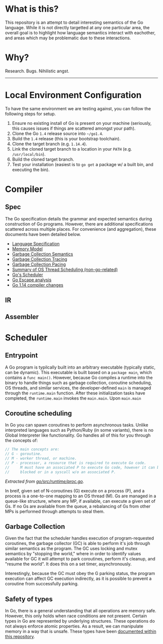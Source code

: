 # What is this?
This repository is an attempt to detail interesting semantics of the Go language. While it is not directly targetted at any one particular area, the overall goal is to highlight how language semantics interact with eachother, and areas which may be problematic due to these interactions.

# Why?
Research. Bugs. Nihilistic angst.

---
# Local Environment Configuration
To have the same environment we are testing against, you can follow the following steps for setup.

1. Ensure no existing install of Go is present on your machine (seriously, this causes issues if things are scattered amongst your path).
2. Clone the Go `1.4` release source into `~/go1.4`.
3. Build the `1.4` release (this is your bootstrap toolchain).
4. Clone the target branch (e.g. `1.14.4`).
5. Link the cloned target branch to a location in your `PATH` (e.g. `/usr/local/bin`).
6. Build the cloned target branch.
7. Test your installation (easiest is to `go get` a package w/ a built bin, and executing the bin).

# Compiler
## Spec
The Go specification details the grammar and expected semantics during construction of Go programs. However, there are additional specifications scattered across multiple places. For convenience (and aggregation), these documents have been detailed below.

- [Language Specification](https://golang.org/ref/spec)
- [Memory Model](https://golang.org/ref/mem)
- [Garbage Collection Semantics](https://www.ardanlabs.com/blog/2018/12/garbage-collection-in-go-part1-semantics.html)
- [Garbage Collection Tracing](https://www.ardanlabs.com/blog/2019/05/garbage-collection-in-go-part2-gctraces.html)
- [Garbage Collection Pacing](https://www.ardanlabs.com/blog/2019/07/garbage-collection-in-go-part3-gcpacing.html)
- [Summary of OS Thread Scheduling (non-go-related)](https://www.ardanlabs.com/blog/2018/08/scheduling-in-go-part1.html)
- [Go's Scheduler](https://www.ardanlabs.com/blog/2018/08/scheduling-in-go-part2.html)
- [Go Escape analysis](http://www.agardner.me/golang/garbage/collection/gc/escape/analysis/2015/10/18/go-escape-analysis.html)
- [Go 1.14 compiler changes](https://tip.golang.org/doc/go1.14#compiler)

## IR

## Assembler

# Scheduler

## Entrypoint
A Go program is typilcally built into an arbitrary executable (typically static, can be dynamic). This executable is built based on a `package main`, which contains a `func main()`. However, because Go compiles a runtime into the binary to handle things such as garbage collection, coroutine scheduling, OS threads, and similar services, the developer-defined `main` is managed through the `runtime.main` function. After these initialization tasks have completed, the `runtime.main` invokes the `main.main`. Upon `main.main` 

## 

## Coroutine scheduling
In Go you can spawn coroutines to perform asynchronous tasks. Unlike interpreted languages such as Python/Ruby (in some variants), there is no Global Interpreter like functionality. Go handles all of this for you through the concepts of:

```go
// The main concepts are:
// G - goroutine.
// M - worker thread, or machine.
// P - processor, a resource that is required to execute Go code.
//     M must have an associated P to execute Go code, however it can be
//     blocked or in a syscall w/o an associated P.
```
_Extracted from [go/src/runtime/proc.go](https://github.com/btonic/go-research/blob/e2ab4a841a35cad07b35fee7d5ac193d910f43b4/go/src/runtime/proc.go#L19-L29)._

In breif, given set of N-coroutines (G) execute on a process (P), and a process is a one-to-one mapping to an OS thread (M). Gs are managed in a queue-like structure, where any MP, if available, can execute a given set of Gs. If no Gs are available from the queue, a rebalancing of Gs from other MPs is performed through attempts to steal them.

## Garbage Collection
Given the fact that the scheduler handles execution of program-requested coroutines, the garbage collector (GC) is able to perform it's job through similar semantics as the program. The GC uses locking and mutex semantics by "stopping the world," where in order to identify values available for GC it will attempt to park coroutines, perform it's cleanup, and "resume the world". It does this on a set timer, asynchronously. 

Interestingly, because the GC must obey the G parking status, the program execution can affect GC execution indirectly, as it is possible to prevent a coroutine from successfully parking.

## Safety of types
In Go, there is a general understanding that all operations are memory safe. However, this only holds when race conditions are not present. Certain types in Go are represented by underlying structures. These operations do not always enforce atomic properties. As a result, we can manipulate memory in a way that is unsafe. These types have been [documented within this repository](testing/unsafe-types/README.md).